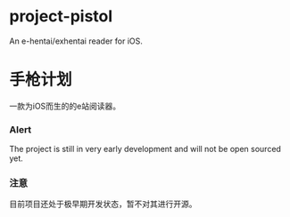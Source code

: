 # project-pistol
An e-hentai/exhentai reader for iOS.

# 手枪计划
一款为iOS而生的的e站阅读器。

### Alert
The project is still in very early development and will not be open sourced yet.

### 注意
目前项目还处于极早期开发状态，暂不对其进行开源。
